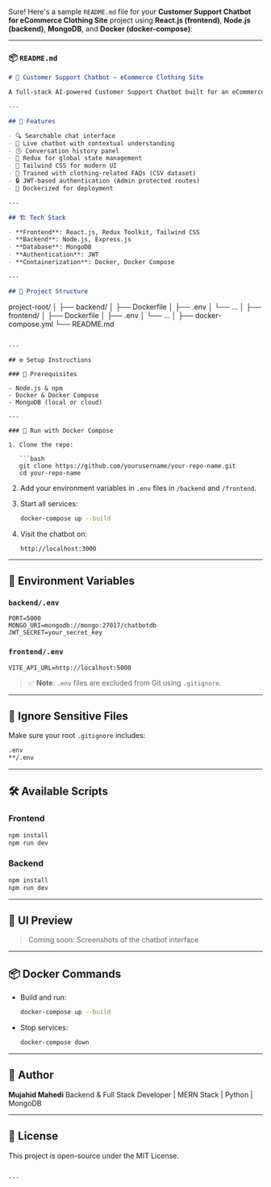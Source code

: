 Sure! Here's a sample `README.md` file for your **Customer Support Chatbot for eCommerce Clothing Site** project using **React.js (frontend)**, **Node.js (backend)**, **MongoDB**, and **Docker (docker-compose)**:

---

### 📦 `README.md`

```md
# 🧠 Customer Support Chatbot – eCommerce Clothing Site

A full-stack AI-powered Customer Support Chatbot built for an eCommerce clothing website using React.js, Node.js, MongoDB, and Docker.

---

## 🚀 Features

- 🔍 Searchable chat interface
- 💬 Live chatbot with contextual understanding
- 🕓 Conversation history panel
- 🧾 Redux for global state management
- 🧰 Tailwind CSS for modern UI
- 🧠 Trained with clothing-related FAQs (CSV dataset)
- 🔒 JWT-based authentication (Admin protected routes)
- 🐳 Dockerized for deployment

---

## 🏗️ Tech Stack

- **Frontend**: React.js, Redux Toolkit, Tailwind CSS
- **Backend**: Node.js, Express.js
- **Database**: MongoDB
- **Authentication**: JWT
- **Containerization**: Docker, Docker Compose

---

## 📁 Project Structure

```

project-root/
│
├── backend/
│   ├── Dockerfile
│   ├── .env
│   └── ...
│
├── frontend/
│   ├── Dockerfile
│   ├── .env
│   └── ...
│
├── docker-compose.yml
└── README.md

````

---

## ⚙️ Setup Instructions

### 🔧 Prerequisites

- Node.js & npm
- Docker & Docker Compose
- MongoDB (local or cloud)

---

### 🐳 Run with Docker Compose

1. Clone the repo:

   ```bash
   git clone https://github.com/yourusername/your-repo-name.git
   cd your-repo-name
````

2. Add your environment variables in `.env` files in `/backend` and `/frontend`.

3. Start all services:

   ```bash
   docker-compose up --build
   ```

4. Visit the chatbot on:

   ```
   http://localhost:3000
   ```

---

## 🧪 Environment Variables

### `backend/.env`

```env
PORT=5000
MONGO_URI=mongodb://mongo:27017/chatbotdb
JWT_SECRET=your_secret_key
```

### `frontend/.env`

```env
VITE_API_URL=http://localhost:5000
```

> ✅ **Note**: `.env` files are excluded from Git using `.gitignore`.

---

## 📂 Ignore Sensitive Files

Make sure your root `.gitignore` includes:

```bash
.env
**/.env
```

---

## 🛠️ Available Scripts

### Frontend

```bash
npm install
npm run dev
```

### Backend

```bash
npm install
npm run dev
```

---

## 📸 UI Preview

> Coming soon: Screenshots of the chatbot interface

---

## 📦 Docker Commands

* Build and run:

  ```bash
  docker-compose up --build
  ```

* Stop services:

  ```bash
  docker-compose down
  ```

---

## 🙌 Author

**Mujahid Mahedi**
Backend & Full Stack Developer | MERN Stack | Python | MongoDB

---

## 📝 License

This project is open-source under the MIT License.

```

---

```
